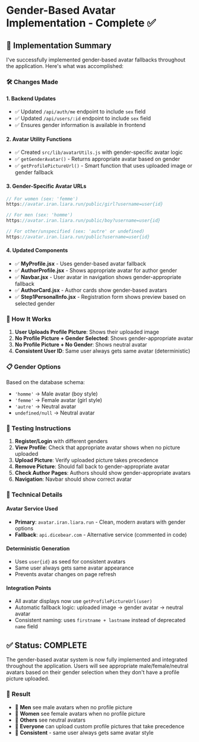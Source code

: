 # Gender-Based Avatar Implementation - Complete ✅

## 🎯 Implementation Summary

I've successfully implemented gender-based avatar fallbacks throughout the application. Here's what was accomplished:

### 🛠️ Changes Made

#### 1. **Backend Updates**
- ✅ Updated `/api/auth/me` endpoint to include `sex` field
- ✅ Updated `/api/users/:id` endpoint to include `sex` field
- ✅ Ensures gender information is available in frontend

#### 2. **Avatar Utility Functions**
- ✅ Created `src/lib/avatarUtils.js` with gender-specific avatar logic
- ✅ `getGenderAvatar()` - Returns appropriate avatar based on gender
- ✅ `getProfilePictureUrl()` - Smart function that uses uploaded image or gender fallback

#### 3. **Gender-Specific Avatar URLs**
```javascript
// For women (sex: 'femme')
https://avatar.iran.liara.run/public/girl?username=user{id}

// For men (sex: 'homme') 
https://avatar.iran.liara.run/public/boy?username=user{id}

// For other/unspecified (sex: 'autre' or undefined)
https://avatar.iran.liara.run/public?username=user{id}
```

#### 4. **Updated Components**
- ✅ **MyProfile.jsx** - Uses gender-based avatar fallback
- ✅ **AuthorProfile.jsx** - Shows appropriate avatar for author gender
- ✅ **Navbar.jsx** - User avatar in navigation shows gender-appropriate fallback
- ✅ **AuthorCard.jsx** - Author cards show gender-based avatars
- ✅ **Step1PersonalInfo.jsx** - Registration form shows preview based on selected gender

### 🎨 How It Works

1. **User Uploads Profile Picture**: Shows their uploaded image
2. **No Profile Picture + Gender Selected**: Shows gender-appropriate avatar
3. **No Profile Picture + No Gender**: Shows neutral avatar
4. **Consistent User ID**: Same user always gets same avatar (deterministic)

### 📋 Gender Options
Based on the database schema:
- `'homme'` → Male avatar (boy style)
- `'femme'` → Female avatar (girl style)  
- `'autre'` → Neutral avatar
- `undefined/null` → Neutral avatar

### 🧪 Testing Instructions

1. **Register/Login** with different genders
2. **View Profile**: Check that appropriate avatar shows when no picture uploaded
3. **Upload Picture**: Verify uploaded picture takes precedence
4. **Remove Picture**: Should fall back to gender-appropriate avatar
5. **Check Author Pages**: Authors should show gender-appropriate avatars
6. **Navigation**: Navbar should show correct avatar

### 🔧 Technical Details

#### Avatar Service Used
- **Primary**: `avatar.iran.liara.run` - Clean, modern avatars with gender options
- **Fallback**: `api.dicebear.com` - Alternative service (commented in code)

#### Deterministic Generation
- Uses `user{id}` as seed for consistent avatars
- Same user always gets same avatar appearance
- Prevents avatar changes on page refresh

#### Integration Points
- All avatar displays now use `getProfilePictureUrl(user)`
- Automatic fallback logic: uploaded image → gender avatar → neutral avatar
- Consistent naming: uses `firstname + lastname` instead of deprecated `name` field

## ✅ **Status: COMPLETE**

The gender-based avatar system is now fully implemented and integrated throughout the application. Users will see appropriate male/female/neutral avatars based on their gender selection when they don't have a profile picture uploaded.

### 🎉 **Result**
- 👨 **Men** see male avatars when no profile picture
- 👩 **Women** see female avatars when no profile picture  
- 🧑 **Others** see neutral avatars
- 📸 **Everyone** can upload custom profile pictures that take precedence
- 🔄 **Consistent** - same user always gets same avatar style
